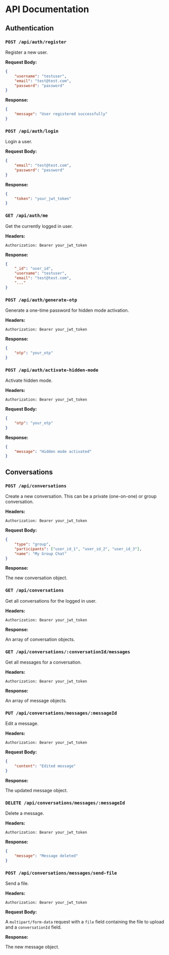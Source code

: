 # API Documentation

## Authentication

### `POST /api/auth/register`

Register a new user.

**Request Body:**

```json
{
    "username": "testuser",
    "email": "test@test.com",
    "password": "password"
}
```

**Response:**

```json
{
    "message": "User registered successfully"
}
```

### `POST /api/auth/login`

Login a user.

**Request Body:**

```json
{
    "email": "test@test.com",
    "password": "password"
}
```

**Response:**

```json
{
    "token": "your_jwt_token"
}
```

### `GET /api/auth/me`

Get the currently logged in user.

**Headers:**

```
Authorization: Bearer your_jwt_token
```

**Response:**

```json
{
    "_id": "user_id",
    "username": "testuser",
    "email": "test@test.com",
    "..."
}
```

### `POST /api/auth/generate-otp`

Generate a one-time password for hidden mode activation.

**Headers:**

```
Authorization: Bearer your_jwt_token
```

**Response:**

```json
{
    "otp": "your_otp"
}
```

### `POST /api/auth/activate-hidden-mode`

Activate hidden mode.

**Headers:**

```
Authorization: Bearer your_jwt_token
```

**Request Body:**

```json
{
    "otp": "your_otp"
}
```

**Response:**

```json
{
    "message": "Hidden mode activated"
}
```

## Conversations

### `POST /api/conversations`

Create a new conversation. This can be a private (one-on-one) or group conversation.

**Headers:**

```
Authorization: Bearer your_jwt_token
```

**Request Body:**

```json
{
    "type": "group",
    "participants": ["user_id_1", "user_id_2", "user_id_3"],
    "name": "My Group Chat"
}
```

**Response:**

The new conversation object.

### `GET /api/conversations`

Get all conversations for the logged in user.

**Headers:**

```
Authorization: Bearer your_jwt_token
```

**Response:**

An array of conversation objects.

### `GET /api/conversations/:conversationId/messages`

Get all messages for a conversation.

**Headers:**

```
Authorization: Bearer your_jwt_token
```

**Response:**

An array of message objects.

### `PUT /api/conversations/messages/:messageId`

Edit a message.

**Headers:**

```
Authorization: Bearer your_jwt_token
```

**Request Body:**

```json
{
    "content": "Edited message"
}
```

**Response:**

The updated message object.

### `DELETE /api/conversations/messages/:messageId`

Delete a message.

**Headers:**

```
Authorization: Bearer your_jwt_token
```

**Response:**

```json
{
    "message": "Message deleted"
}
```

### `POST /api/conversations/messages/send-file`

Send a file.

**Headers:**

```
Authorization: Bearer your_jwt_token
```

**Request Body:**

A `multipart/form-data` request with a `file` field containing the file to upload and a `conversationId` field.

**Response:**

The new message object.
